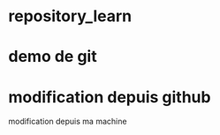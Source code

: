 # repository_learn
demo de git
==========
modification depuis github
==========
modification depuis ma machine